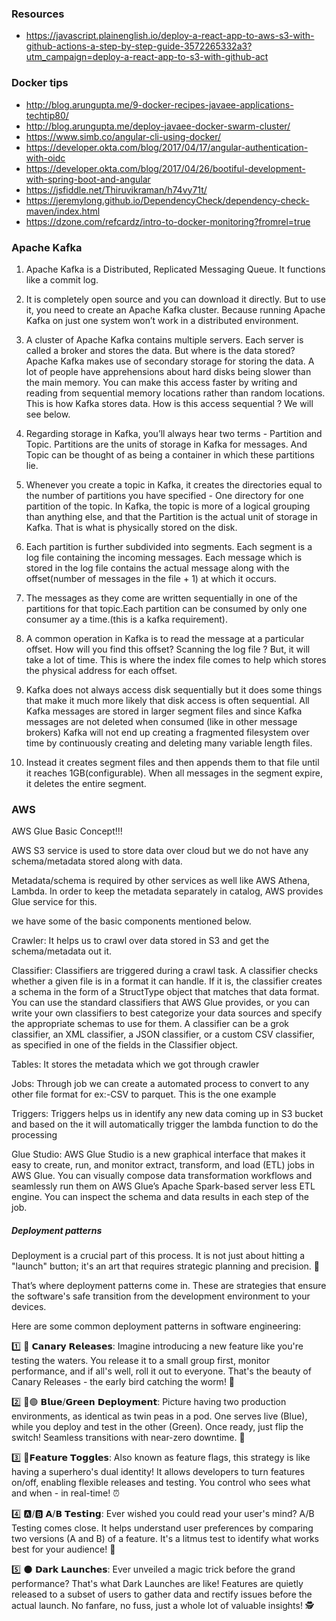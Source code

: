 ### Resources
- https://javascript.plainenglish.io/deploy-a-react-app-to-aws-s3-with-github-actions-a-step-by-step-guide-3572265332a3?utm_campaign=deploy-a-react-app-to-s3-with-github-act


### Docker tips
- http://blog.arungupta.me/9-docker-recipes-javaee-applications-techtip80/
- http://blog.arungupta.me/deploy-javaee-docker-swarm-cluster/
- https://www.simb.co/angular-cli-using-docker/
- https://developer.okta.com/blog/2017/04/17/angular-authentication-with-oidc
- https://developer.okta.com/blog/2017/04/26/bootiful-development-with-spring-boot-and-angular
- https://jsfiddle.net/Thiruvikraman/h74vy71t/
- https://jeremylong.github.io/DependencyCheck/dependency-check-maven/index.html
- https://dzone.com/refcardz/intro-to-docker-monitoring?fromrel=true


### Apache Kafka

1. Apache Kafka is a Distributed, Replicated Messaging Queue. It functions like a commit log.

2. It is completely open source and you can download it directly. But to use it, you need to create an Apache Kafka cluster. Because running Apache Kafka on just one system won’t work in a distributed environment.

3. A cluster of Apache Kafka contains multiple servers. Each server is called a broker and stores the data. But where is the data stored? Apache Kafka makes use of secondary storage for storing the data. A lot of people have apprehensions about hard disks being slower than the main memory. You can make this access faster by writing and reading from sequential memory locations rather than random locations. This is how Kafka stores data. How is this access sequential ? We will see below.

4. Regarding storage in Kafka, you’ll always hear two terms - Partition and Topic. Partitions are the units of storage in Kafka for messages. And Topic can be thought of as being a container in which these partitions lie.

5. Whenever you create a topic in Kafka, it creates the directories equal to the number of partitions you have specified - One directory for one partition of the topic. In Kafka, the topic is more of a logical grouping than anything else, and that the Partition is the actual unit of storage in Kafka. That is what is physically stored on the disk.

6. Each partition is further subdivided into segments. Each segment is a log file containing the incoming messages. Each message which is stored in the log file contains the actual message along with the offset(number of messages in the file + 1) at which it occurs.

7. The messages as they come are written sequentially in one of the partitions for that topic.Each partition can be consumed by only one consumer ay a time.(this is a kafka requirement).

8. A common operation in Kafka is to read the message at a particular offset. How will you find this offset? Scanning the log file ? But, it will take a lot of time. This is where the index file comes to help which stores the physical address for each offset.

9. Kafka does not always access disk sequentially but it does some things that make it much more likely that disk access is often sequential. All Kafka messages are stored in larger segment files and since Kafka messages are not deleted when consumed (like in other message brokers) Kafka will not end up creating a fragmented filesystem over time by continuously creating and deleting many variable length files.

10. Instead it creates segment files and then appends them to that file until it reaches 1GB(configurable). When all messages in the segment expire, it deletes the entire segment.

### AWS
AWS Glue Basic Concept!!!

AWS S3 service is used to store data over cloud but we do not have any schema/metadata stored along with data.

Metadata/schema is required by other services as well like AWS Athena, Lambda. In order to keep the metadata separately in catalog, AWS provides Glue service for this.

we have some of the basic components mentioned below.

Crawler: It helps us to crawl over data stored in S3 and get the schema/metadata out it.

Classifier: Classifiers are triggered during a crawl task. A classifier checks whether a given file is in a format it can handle. If it is, the classifier creates a schema in the form of a StructType object that matches that data format.
You can use the standard classifiers that AWS Glue provides, or you can write your own classifiers to best categorize your data sources and specify the appropriate schemas to use for them. A classifier can be a grok classifier, an XML classifier, a JSON classifier, or a custom CSV classifier, as specified in one of the fields in the Classifier object.

Tables: It stores the metadata which we got through crawler

Jobs: Through job we can create a automated process to convert to any other file format for ex:-CSV to parquet. This is the one example

Triggers: Triggers helps us in identify any new data coming up in S3 bucket and based on the it will automatically trigger the lambda function to do the processing

Glue Studio: AWS Glue Studio is a new graphical interface that makes it easy to create, run, and monitor extract, transform, and load (ETL) jobs in AWS Glue. You can visually compose data transformation workflows and seamlessly run them on AWS Glue’s Apache Spark-based server less ETL engine. You can inspect the schema and data results in each step of the job.


##### Deployment patterns

Deployment is a crucial part of this process. It is not just about hitting a "launch" button; it's an art that requires strategic planning and precision. 🎯

That’s where deployment patterns come in. These are strategies that ensure the software's safe transition from the development environment to your devices.

Here are some common deployment patterns in software engineering:

1️⃣ 🐤 𝗖𝗮𝗻𝗮𝗿𝘆 𝗥𝗲𝗹𝗲𝗮𝘀𝗲𝘀: Imagine introducing a new feature like you're testing the waters. You release it to a small group first, monitor performance, and if all's well, roll it out to everyone. That's the beauty of Canary Releases - the early bird catching the worm! 🎯

2️⃣ 🔵🟢 𝗕𝗹𝘂𝗲/𝗚𝗿𝗲𝗲𝗻 𝗗𝗲𝗽𝗹𝗼𝘆𝗺𝗲𝗻𝘁: Picture having two production environments, as identical as twin peas in a pod. One serves live (Blue), while you deploy and test in the other (Green). Once ready, just flip the switch! Seamless transitions with near-zero downtime. 🔄

3️⃣ 🚦𝗙𝗲𝗮𝘁𝘂𝗿𝗲 𝗧𝗼𝗴𝗴𝗹𝗲𝘀: Also known as feature flags, this strategy is like having a superhero's dual identity! It allows developers to turn features on/off, enabling flexible releases and testing. You control who sees what and when - in real-time! ⏰

4️⃣ 🅰️/🅱️ 𝗔/𝗕 𝗧𝗲𝘀𝘁𝗶𝗻𝗴: Ever wished you could read your user's mind? A/B Testing comes close. It helps understand user preferences by comparing two versions (A and B) of a feature. It's a litmus test to identify what works best for your audience! 🎲

5️⃣ 🌑 𝗗𝗮𝗿𝗸 𝗟𝗮𝘂𝗻𝗰𝗵𝗲𝘀: Ever unveiled a magic trick before the grand performance? That's what Dark Launches are like! Features are quietly released to a subset of users to gather data and rectify issues before the actual launch. No fanfare, no fuss, just a whole lot of valuable insights! 🕵️


